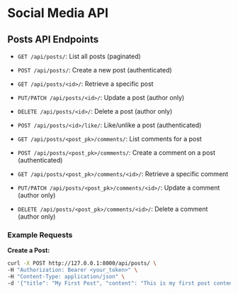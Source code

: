 # Social Media API

## Posts API Endpoints

- `GET /api/posts/`: List all posts (paginated)
- `POST /api/posts/`: Create a new post (authenticated)
- `GET /api/posts/<id>/`: Retrieve a specific post
- `PUT/PATCH /api/posts/<id>/`: Update a post (author only)
- `DELETE /api/posts/<id>/`: Delete a post (author only)
- `POST /api/posts/<id>/like/`: Like/unlike a post (authenticated)

- `GET /api/posts/<post_pk>/comments/`: List comments for a post
- `POST /api/posts/<post_pk>/comments/`: Create a comment on a post (authenticated)
- `GET /api/posts/<post_pk>/comments/<id>/`: Retrieve a specific comment
- `PUT/PATCH /api/posts/<post_pk>/comments/<id>/`: Update a comment (author only)
- `DELETE /api/posts/<post_pk>/comments/<id>/`: Delete a comment (author only)

### Example Requests

**Create a Post:**
```bash
curl -X POST http://127.0.0.1:8000/api/posts/ \
-H "Authorization: Bearer <your_token>" \
-H "Content-Type: application/json" \
-d '{"title": "My First Post", "content": "This is my first post content"}'

